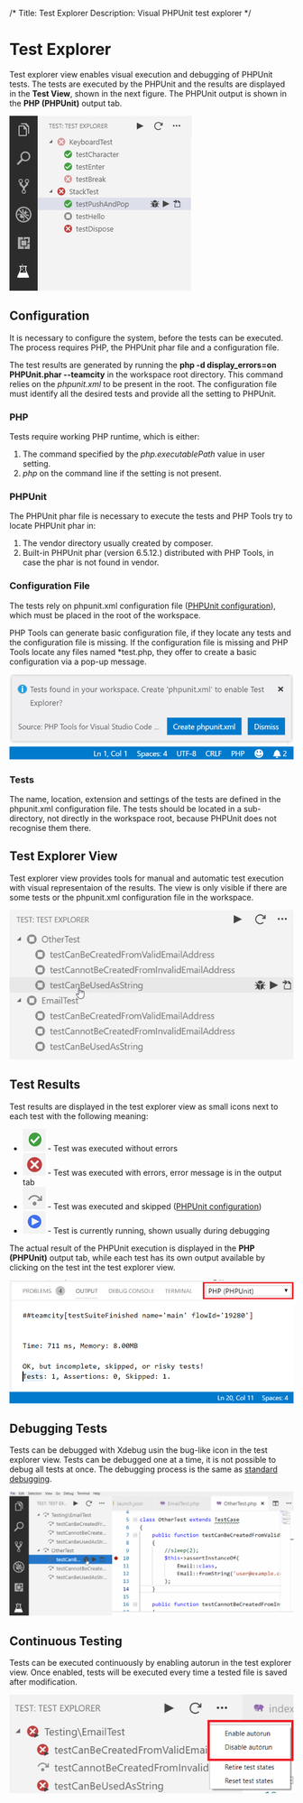 /*
Title: Test Explorer
Description: Visual PHPUnit test explorer
*/

# Test Explorer

Test explorer view enables visual execution and debugging of PHPUnit tests. The tests are executed by the PHPUnit and the results are displayed in the **Test View**, shown in the next figure. The PHPUnit output is shown in the **PHP (PHPUnit)** output tab.

![Test Explorer](imgs/test-view.png)

## Configuration

It is necessary to configure the system, before the tests can be executed. The process requires PHP, the PHPUnit phar file and a configuration file. 

The test results are generated by running the **php -d display_errors=on PHPUnit.phar --teamcity** in the workspace root directory. This command relies on the *phpunit.xml* to be present in the root. The configuration file must identify all the desired tests and provide all the setting to PHPUnit.

### PHP

Tests require working PHP runtime, which is either:

1. The command specified by the *php.executablePath* value in user setting.
2. *php* on the command line if the setting is not present.

### PHPUnit

The PHPUnit phar file is necessary to execute the tests and PHP Tools try to locate PHPUnit phar in:

1. The vendor directory usually created by composer. 
2. Built-in PHPUnit phar (version 6.5.12.) distributed with PHP Tools, in case the phar is not found in vendor.

### Configuration File

The tests rely on phpunit.xml configuration file ([PHPUnit configuration](https://phpunit.de/manual/6.5/en/appendixes.configuration.html)), which must be placed in the root of the workspace.

PHP Tools can generate basic configuration file, if they locate any tests and the configuration file is missing. 
If the configuration file is missing and PHP Tools locate any files named \*test.php, they offer to create a basic configuration via a pop-up message.

![Configuration pop-up](imgs/test-pop-up.png)

### Tests

The name, location, extension and settings of the tests are defined in the phpunit.xml configuration file. 
The tests should be located in a sub-directory, not directly in the workspace root, because PHPUnit does not recognise them there.

## Test Explorer View

Test explorer view provides tools for manual and automatic test execution with visual representaion of the results.
The view is only visible if there are some tests or the phpunit.xml configuration file in the workspace.

![Test Explorer](imgs/test-explorer.gif)

## Test Results

Test results are displayed in the test explorer view as small icons next to each test with the following meaning:

* ![Test success](imgs/test-success.png) - Test was executed without errors
* ![Test failure](imgs/test-failure.png) - Test was executed with errors, error message is in the output tab
* ![Test skipped](imgs/test-skipped.png) - Test was executed and skipped ([PHPUnit configuration](https://phpunit.de/manual/6.5/en/incomplete-and-skipped-tests.html))
* ![Test running](imgs/test-running.png) - Test is currently running, shown usually during debugging

The actual result of the PHPUnit execution is displayed in the **PHP (PHPUnit)** output tab, while each test has its own output available by clicking on the test int the test explorer view.

![Test Output](imgs/test-output.png)

## Debugging Tests

Tests can be debugged with Xdebug usin the bug-like icon in the test explorer view. Tests can be debugged one at a time, it is not possible to debug all tests at once. The debugging process is the same as [standard debugging](Debug).

![Test Explorer](imgs/test-debug.gif)

## Continuous Testing

Tests can be executed continuously by enabling autorun in the test explorer view. Once enabled, tests will be executed every time a tested file is saved after modification.

![Test Autorun](imgs/test-autorun.png)
